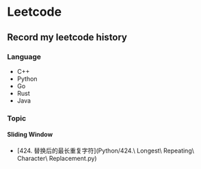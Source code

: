 # Leetcode

## Record my leetcode history

### Language

+ C++
+ Python
+ Go
+ Rust
+ Java


### Topic

#### Sliding Window

+ [424. 替换后的最长重复字符](Python/424.\ Longest\ Repeating\ Character\ Replacement.py)
